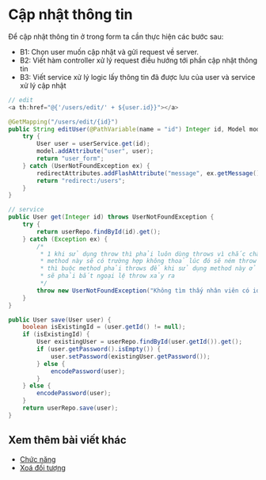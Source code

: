 # Cập nhật thông tin

Để cập nhật thông tin ở trong form ta cần thực hiện các bước sau:

- B1: Chọn user muốn cập nhật và gửi request về server.
- B2: Viết hàm controller xử lý request điều hướng tới phần cập nhật thông tin
- B3: Viết service xử lý logic lấy thông tin đã được lưu của user và service xử lý cập nhật 

```java
// edit
<a th:href="@{'/users/edit/' + ${user.id}}"></a>

@GetMapping("/users/edit/{id}")
public String editUser(@PathVariable(name = "id") Integer id, Model model, RedirectAttributes redirectAttributes) {
    try {
        User user = userService.get(id);
        model.addAttribute("user", user);
        return "user_form";
    } catch (UserNotFoundException ex) {
        redirectAttributes.addFlashAttribute("message", ex.getMessage())
        return "redirect:/users";
    }
}

// service
public User get(Integer id) throws UserNotFoundException {
    try {
        return userRepo.findById(id).get();
    } catch (Exception ex) {
        /*
         * 1 khi sử dụng throw thì phải luôn dùng throws vì chắc chắn
         * method này sẽ có trường hợp không thoả lúc đó sẽ ném throw
         * thì buộc method phải throws để khi sử dụng method này ở nơi khác
         * sẽ phải bắt ngoại lệ throw xảy ra
         */
        throw new UserNotFoundException("Không tìm thấy nhân viên có id là " + id);
    }
}

public User save(User user) {
    boolean isExistingId = (user.getId() != null);
    if (isExistingId) {
        User existingUser = userRepo.findById(user.getId()).get();
        if (user.getPassword().isEmpty()) {
            user.setPassword(existingUser.getPassword());
        } else {
            encodePassword(user);
        }
    } else {
        encodePassword(user);
    }
    return userRepo.save(user);
}
```

## Xem thêm bài viết khác

- [Chức năng](Day011.md)
- [Xoá đối tượng](Day017.md)